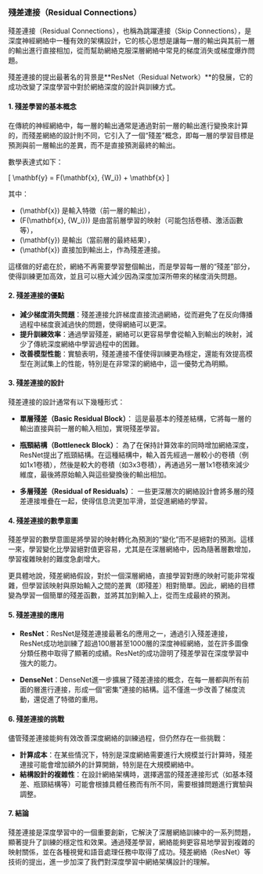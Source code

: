 ### 殘差連接（Residual Connections）

殘差連接（Residual Connections），也稱為跳躍連接（Skip Connections），是深度神經網絡中一種有效的架構設計，它的核心思想是讓每一層的輸出與其前一層的輸出進行直接相加，從而幫助網絡克服深層網絡中常見的梯度消失或梯度爆炸問題。

殘差連接的提出最著名的背景是**ResNet（Residual Network）**的發展，它的成功改變了深度學習中對於網絡深度的設計與訓練方式。

#### 1. 殘差學習的基本概念

在傳統的神經網絡中，每一層的輸出通常是通過對前一層的輸出進行變換來計算的，而殘差網絡的設計則不同，它引入了一個“殘差”概念，即每一層的學習目標是預測與前一層輸出的差異，而不是直接預測最終的輸出。

數學表達式如下：

\[
\mathbf{y} = F(\mathbf{x}, \{W_i\}) + \mathbf{x}
\]

其中：
- \(\mathbf{x}\) 是輸入特徵（前一層的輸出），
- \(F(\mathbf{x}, \{W_i\})\) 是由當前層學習的映射（可能包括卷積、激活函數等），
- \(\mathbf{y}\) 是輸出（當前層的最終結果），
- \(\mathbf{x}\) 直接加到輸出上，作為殘差連接。

這樣做的好處在於，網絡不再需要學習整個輸出，而是學習每一層的“殘差”部分，使得訓練更加高效，並且可以極大減少因為深度加深所帶來的梯度消失問題。

#### 2. 殘差連接的優點

- **減少梯度消失問題**：殘差連接允許梯度直接流過網絡，從而避免了在反向傳播過程中梯度衰減過快的問題，使得網絡可以更深。
- **提升訓練效率**：通過學習殘差，網絡可以更容易學會從輸入到輸出的映射，減少了傳統深度網絡中學習過程中的困難。
- **改善模型性能**：實驗表明，殘差連接不僅使得訓練更為穩定，還能有效提高模型在測試集上的性能，特別是在非常深的網絡中，這一優勢尤為明顯。

#### 3. 殘差連接的設計

殘差連接的設計通常有以下幾種形式：

- **單層殘差（Basic Residual Block）**：
  這是最基本的殘差結構，它將每一層的輸出直接與前一層的輸入相加，實現殘差學習。

- **瓶頸結構（Bottleneck Block）**：
  為了在保持計算效率的同時增加網絡深度，ResNet提出了瓶頸結構。在這種結構中，輸入首先經過一層較小的卷積（例如1x1卷積），然後是較大的卷積（如3x3卷積），再通過另一層1x1卷積來減少維度，最後將原始輸入與這些變換後的輸出相加。

- **多層殘差（Residual of Residuals）**：
  一些更深層次的網絡設計會將多層的殘差連接堆疊在一起，使得信息流更加平滑，並促進網絡的學習。

#### 4. 殘差連接的數學意圖

殘差學習的數學意圖是將學習的映射轉化為預測的“變化”而不是絕對的預測。這樣一來，學習變化比學習絕對值更容易，尤其是在深層網絡中，因為隨著層數增加，學習複雜映射的難度急劇增大。

更具體地說，殘差網絡假設，對於一個深層網絡，直接學習對應的映射可能非常複雜，但學習該映射與原始輸入之間的差異（即殘差）相對簡單。因此，網絡的目標變為學習一個簡單的殘差函數，並將其加到輸入上，從而生成最終的預測。

#### 5. 殘差連接的應用

- **ResNet**：ResNet是殘差連接最著名的應用之一，通過引入殘差連接，ResNet成功地訓練了超過100層甚至1000層的深度神經網絡，並在許多圖像分類任務中取得了顯著的成績。ResNet的成功證明了殘差學習在深度學習中強大的能力。
  
- **DenseNet**：DenseNet進一步擴展了殘差連接的概念，在每一層都與所有前面的層進行連接，形成一個“密集”連接的結構。這不僅進一步改善了梯度流動，還促進了特徵的重用。

#### 6. 殘差連接的挑戰

儘管殘差連接能夠有效改善深度網絡的訓練過程，但仍然存在一些挑戰：
- **計算成本**：在某些情況下，特別是深度網絡需要進行大規模並行計算時，殘差連接可能會增加額外的計算開銷，特別是在大規模網絡中。
- **結構設計的複雜性**：在設計網絡架構時，選擇適當的殘差連接形式（如基本殘差、瓶頸結構等）可能會根據具體任務而有所不同，需要根據問題進行實驗與調整。

#### 7. 結論

殘差連接是深度學習中的一個重要創新，它解決了深層網絡訓練中的一系列問題，顯著提升了訓練的穩定性和效果。通過殘差學習，網絡能夠更容易地學習到複雜的映射關係，並在各種視覺和語音處理任務中取得了成功。殘差網絡（ResNet）等技術的提出，進一步加深了我們對深度學習中網絡架構設計的理解。